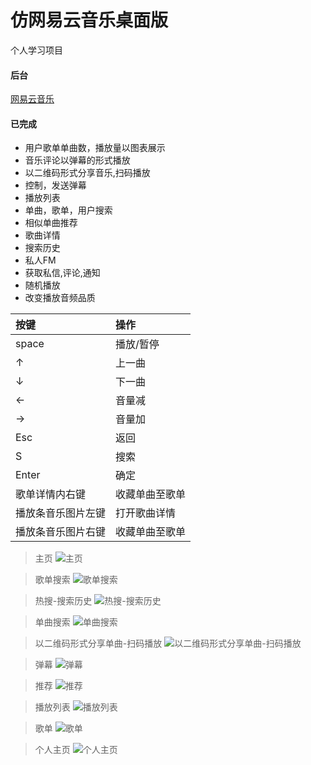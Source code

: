 # 仿网易云音乐桌面版
个人学习项目


#### 后台
[网易云音乐](https://github.com/Binaryify/NeteaseCloudMusicApi)

#### 已完成  

* 用户歌单单曲数，播放量以图表展示
* 音乐评论以弹幕的形式播放
* 以二维码形式分享音乐,扫码播放
* 控制，发送弹幕
* 播放列表
* 单曲，歌单，用户搜索
* 相似单曲推荐
* 歌曲详情
* 搜索历史
* 私人FM
* 获取私信,评论,通知
* 随机播放
* 改变播放音频品质

| 按键 | 操作 |
|:--|:--|
|space|播放/暂停|
|↑|上一曲|
|↓|下一曲|
|←|音量减|
|→|音量加|
|Esc|返回|
|S|搜索|
|Enter|确定|
|歌单详情内右键|收藏单曲至歌单|
|播放条音乐图片左键|打开歌曲详情|
|播放条音乐图片右键|收藏单曲至歌单|

> 主页
![主页](https://github.com/zpfnb/desktop-music/raw/master/readme-img/主页.jpg)

> 歌单搜索
![歌单搜索](https://github.com/zpfnb/desktop-music/raw/master/readme-img/歌单搜索.jpg)

> 热搜-搜索历史
![热搜-搜索历史](https://github.com/zpfnb/desktop-music/raw/master/readme-img/热搜-搜索历史.jpg)

>单曲搜索
![单曲搜索](https://github.com/zpfnb/desktop-music/raw/master/readme-img/单曲搜索.jpg)

>以二维码形式分享单曲-扫码播放
![以二维码形式分享单曲-扫码播放](https://github.com/zpfnb/desktop-music/raw/master/readme-img/以二维码形式分享单曲-扫码播放.jpg)

>弹幕
![弹幕](https://github.com/zpfnb/desktop-music/raw/master/readme-img/弹幕.jpg)

>推荐
![推荐](https://github.com/zpfnb/desktop-music/raw/master/readme-img/推荐.jpg)

>播放列表
![播放列表](https://github.com/zpfnb/desktop-music/raw/master/readme-img/播放列表.jpg)

>歌单
![歌单](https://github.com/zpfnb/desktop-music/raw/master/readme-img/歌单.jpg)

>个人主页
![个人主页](https://github.com/zpfnb/desktop-music/raw/master/readme-img/个人主页.jpg)
